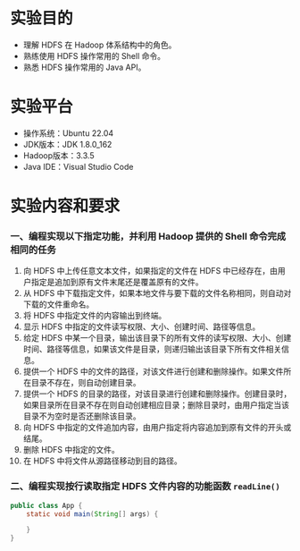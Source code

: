 # 实验目的
- 理解 HDFS 在 Hadoop 体系结构中的角色。
- 熟练使用 HDFS 操作常用的 Shell 命令。
- 熟悉 HDFS 操作常用的 Java API。

# 实验平台
- 操作系统：Ubuntu 22.04
- JDK版本：JDK 1.8.0_162
- Hadoop版本：3.3.5
- Java IDE：Visual Studio Code

# 实验内容和要求
### 一、编程实现以下指定功能，并利用 Hadoop 提供的 Shell 命令完成相同的任务
1. 向 HDFS 中上传任意文本文件，如果指定的文件在 HDFS 中已经存在，由用户指定是追加到原有文件末尾还是覆盖原有的文件。
1. 从 HDFS 中下载指定文件，如果本地文件与要下载的文件名称相同，则自动对下载的文件重命名。
1. 将 HDFS 中指定文件的内容输出到终端。
1. 显示 HDFS 中指定的文件读写权限、大小、创建时间、路径等信息。
1. 给定 HDFS 中某一个目录，输出该目录下的所有文件的读写权限、大小、创建时间、路径等信息，如果该文件是目录，则递归输出该目录下所有文件相关信息。
1. 提供一个 HDFS 中的文件的路径，对该文件进行创建和删除操作。如果文件所在目录不存在，则自动创建目录。
1. 提供一个 HDFS 的目录的路径，对该目录进行创建和删除操作。创建目录时，如果目录所在目录不存在则自动创建相应目录；删除目录时，由用户指定当该目录不为空时是否还删除该目录。
1. 向 HDFS 中指定的文件追加内容，由用户指定将内容追加到原有文件的开头或结尾。
1. 删除 HDFS 中指定的文件。
1. 在 HDFS 中将文件从源路径移动到目的路径。

### 二、编程实现按行读取指定 HDFS 文件内容的功能函数 `readLine()`
```java
public class App {
    static void main(String[] args) {

    }
}
```